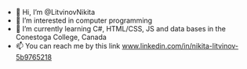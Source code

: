 - 👋 Hi, I’m @LitvinovNikita
- 👀 I’m interested in computer programming
- 🌱 I’m currently learning C#, HTML/CSS, JS and data bases in the Conestoga College, Canada
- 📫 You can reach me by this link www.linkedin.com/in/nikita-litvinov-5b9765218

<!---
LitvinovNikita/LitvinovNikita is a ✨ special ✨ repository because its `README.md` (this file) appears on your GitHub profile.
You can click the Preview link to take a look at your changes.
--->
